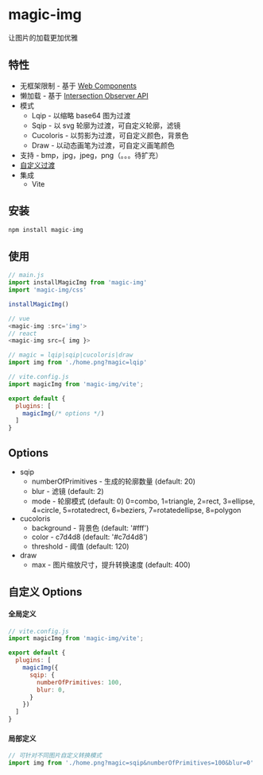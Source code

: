 # magic-img

让图片的加载更加优雅

## 特性

- 无框架限制 - 基于 [Web Components](https://developer.mozilla.org/en-US/docs/Web/Web_Components)
- 懒加载 - 基于 [Intersection Observer API](https://developer.mozilla.org/en-US/docs/Web/API/IntersectionObserver)
- 模式
  - Lqip - 以缩略 base64 图为过渡
  - Sqip - 以 svg 轮廓为过渡，可自定义轮廓，滤镜
  - Cucoloris - 以剪影为过渡，可自定义颜色，背景色
  - Draw - 以动态画笔为过渡，可自定义画笔颜色
- 支持 - bmp，jpg，jpeg，png（。。。待扩充）
- [自定义过渡](#options)
- 集成
  - Vite

## 安装

```js
npm install magic-img
```

## 使用

```js
// main.js
import installMagicImg from 'magic-img'
import 'magic-img/css'

installMagicImg()
```

```js
// vue
<magic-img :src='img'>
// react
<magic-img src={ img }>

// magic = lqip|sqip|cucoloris|draw
import img from './home.png?magic=lqip'
```

```js
// vite.config.js
import magicImg from 'magic-img/vite';

export default {
  plugins: [
    magicImg(/* options */)
  ]
}
```

## Options

- sqip
  - numberOfPrimitives - 生成的轮廓数量
    (default: 20)
  - blur - 滤镜
    (default: 2)
  - mode - 轮廓模式
    (default: 0)
    0=combo, 1=triangle, 2=rect, 3=ellipse, 4=circle, 5=rotatedrect, 6=beziers, 7=rotatedellipse, 8=polygon
- cucoloris
  - background - 背景色
    (default: '#fff')
  - color - c7d4d8
    (default: '#c7d4d8')
  - threshold - 阈值
    (default: 120)
- draw
  - max - 图片缩放尺寸，提升转换速度
    (default: 400)


## 自定义 Options

#### 全局定义

```js
// vite.config.js
import magicImg from 'magic-img/vite';

export default {
  plugins: [
    magicImg({
      sqip: {
        numberOfPrimitives: 100,
        blur: 0,
      }
    })
  ]
}
```

#### 局部定义

```js
// 可针对不同图片自定义转换模式
import img from './home.png?magic=sqip&numberOfPrimitives=100&blur=0'
```

